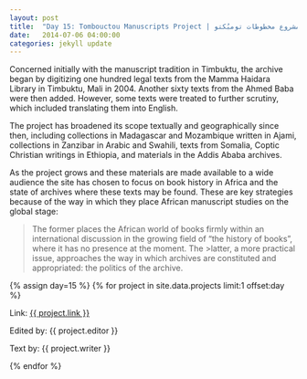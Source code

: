 ```yaml
---
layout: post
title:  "Day 15: Tombouctou Manuscripts Project | مشروع مخطوطات تومبُكتو"
date:   2014-07-06 04:00:00
categories: jekyll update
---
```


Concerned initially with the manuscript tradition in Timbuktu, the archive began by digitizing one hundred legal texts from the Mamma Haidara Library in Timbuktu, Mali in 2004. Another sixty texts from the Ahmed Baba were then added. However, some texts were treated to further scrutiny, which included translating them into English.

The project has broadened its scope textually and geographically since then, including collections in Madagascar and Mozambique written in Ajami, collections in Zanzibar in Arabic and Swahili, texts from Somalia, Coptic Christian writings in Ethiopia, and materials in the Addis Ababa archives. 

As the project grows and these materials are made available to a wide audience the site has chosen to focus on book history in Africa and the state of archives where these texts may be found. These are key strategies because of the way in which they place African manuscript studies on the global stage:

>The former places the African world of books firmly within an international discussion in
>the growing field of “the history of books”, where it has no presence at the moment. The >latter, a more practical issue, approaches the way in which archives are constituted and
>appropriated: the politics of the archive.

 


<!-- Remember to assign the day -->
{% assign day=15 %}
{% for project in site.data.projects limit:1 offset:day %}
<p>Link: <a href="{{ project.link }}">{{ project.link }}</a></p>
<p>Edited by: {{ project.editor }}</p>
<p>Text by: {{ project.writer }}</p>
{% endfor %}
